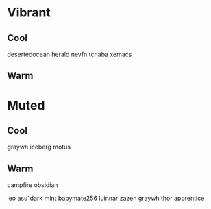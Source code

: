 # Vibrant
## Cool
desertedocean
herald
nevfn
tchaba
xemacs

## Warm

# Muted
## Cool
graywh
iceberg
motus

## Warm
campfire
obsidian


leo
asu1dark
mint
babymate256
luinnar
zazen
graywh
thor
apprentice